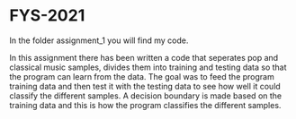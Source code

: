 # FYS-2021

In the folder assignment_1 you will find my code.

In this assignment there has been written a code that seperates pop and classical music samples, divides them into training and testing data so that the program can learn from the data.
The goal was to feed the program training data and then test it with the testing data to see how well it could classify the different samples. A decision boundary is made based on the training data and this is how the program classifies the different samples. 
